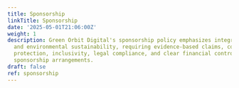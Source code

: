 ```yaml
---
title: Sponsorship
linkTitle: Sponsorship
date: '2025-05-01T21:06:00Z'
weight: 1
description: Green Orbit Digital's sponsorship policy emphasizes integrity, transparency,
  and environmental sustainability, requiring evidence-based claims, consumer privacy
  protection, inclusivity, legal compliance, and clear financial controls for all
  sponsorship arrangements.
draft: false
ref: sponsorship
---
```


